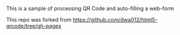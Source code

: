 This is a sample of processing QR Code and auto-filling a web-form

This repo was forked from
https://github.com/dwa012/html5-qrcode/tree/gh-pages

